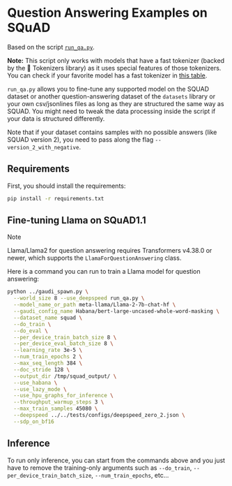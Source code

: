 <!---
Copyright 2022 The HuggingFace Team. All rights reserved.

Licensed under the Apache License, Version 2.0 (the "License");
you may not use this file except in compliance with the License.
You may obtain a copy of the License at

    http://www.apache.org/licenses/LICENSE-2.0

Unless required by applicable law or agreed to in writing, software
distributed under the License is distributed on an "AS IS" BASIS,
WITHOUT WARRANTIES OR CONDITIONS OF ANY KIND, either express or implied.
See the License for the specific language governing permissions and
limitations under the License.
-->

# Question Answering Examples on SQuAD

Based on the script [`run_qa.py`](https://github.com/huggingface/transformers/blob/main/examples/pytorch/question-answering/run_qa.py).

**Note:** This script only works with models that have a fast tokenizer (backed by the 🤗 Tokenizers library) as it
uses special features of those tokenizers. You can check if your favorite model has a fast tokenizer in
[this table](https://huggingface.co/transformers/index.html#supported-frameworks).

`run_qa.py` allows you to fine-tune any supported model on the SQUAD dataset or another question-answering dataset of the `datasets` library or your own csv/jsonlines files as long as they are structured the same way as SQUAD. You might need to tweak the data processing inside the script if your data is structured differently.

Note that if your dataset contains samples with no possible answers (like SQUAD version 2), you need to pass along the flag `--version_2_with_negative`.

## Requirements

First, you should install the requirements:
```bash
pip install -r requirements.txt
```

## Fine-tuning Llama on SQuAD1.1

> [!NOTE]
>   Llama/Llama2 for question answering requires Transformers v4.38.0 or newer, which supports the `LlamaForQuestionAnswering` class.

Here is a command you can run to train a Llama model for question answering:
```bash
python ../gaudi_spawn.py \
  --world_size 8 --use_deepspeed run_qa.py \
  --model_name_or_path meta-llama/Llama-2-7b-chat-hf \
  --gaudi_config_name Habana/bert-large-uncased-whole-word-masking \
  --dataset_name squad \
  --do_train \
  --do_eval \
  --per_device_train_batch_size 8 \
  --per_device_eval_batch_size 8 \
  --learning_rate 3e-5 \
  --num_train_epochs 2 \
  --max_seq_length 384 \
  --doc_stride 128 \
  --output_dir /tmp/squad_output/ \
  --use_habana \
  --use_lazy_mode \
  --use_hpu_graphs_for_inference \
  --throughput_warmup_steps 3 \
  --max_train_samples 45080 \
  --deepspeed ../../tests/configs/deepspeed_zero_2.json \
  --sdp_on_bf16
```


## Inference

To run only inference, you can start from the commands above and you just have to remove the training-only arguments such as `--do_train`, `--per_device_train_batch_size`, `--num_train_epochs`, etc...
